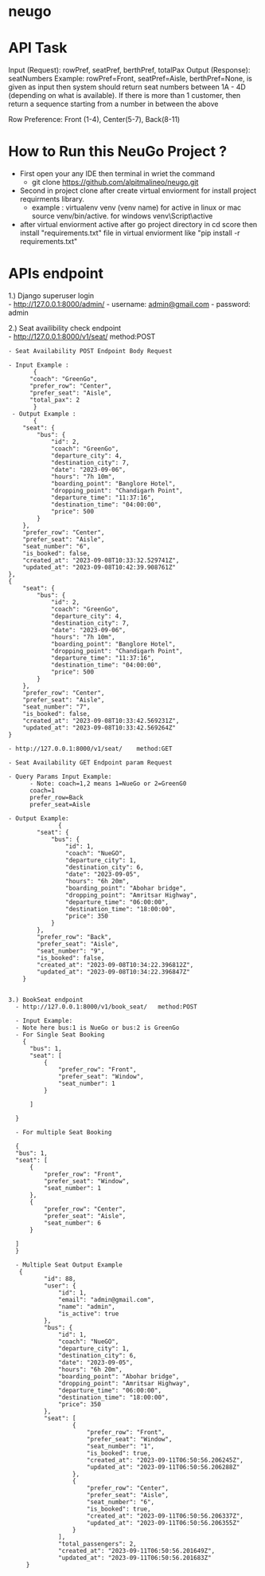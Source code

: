 # neugo
# API Task
Input (Request): rowPref, seatPref, berthPref, totalPax
Output (Response): seatNumbers
Example: rowPref=Front, seatPref=Aisle, berthPref=None, is given as input then system should return seat numbers between 1A - 4D (depending on what is available). If there is more than 1 customer, then return a sequence starting from a number in between the above

Row Preference: Front (1-4), Center(5-7), Back(8-11)


# How to Run this NeuGo Project ?

- First open your any IDE then terminal in wriet the command
  - git clone https://github.com/alpitmalineo/neugo.git
- Second in project clone after create virtual enviorment for install project requirments library.
  - example : virtualenv venv (venv name) for active in linux or mac source venv/bin/active. for windows venv\Script\active
- after virtual enviorment active after go project directory in cd score then install "requirements.txt" file in virtual enviorment like "pip install -r requirements.txt"


# APIs endpoint

1.) Django superuser login  
    - http://127.0.0.1:8000/admin/
    - username: admin@gmail.com
    - password: admin

 2.) Seat availibility check endpoint  
    - http://127.0.0.1:8000/v1/seat/    method:POST
    
    - Seat Availability POST Endpoint Body Request

    - Input Example :
           {
          "coach": "GreenGo",
          "prefer_row": "Center",
          "prefer_seat": "Aisle",
          "total_pax": 2 
           }
     - Output Example : 
           {
        "seat": {
            "bus": {
                "id": 2,
                "coach": "GreenGo",
                "departure_city": 4,
                "destination_city": 7,
                "date": "2023-09-06",
                "hours": "7h 10m",
                "boarding_point": "Banglore Hotel",
                "dropping_point": "Chandigarh Point",
                "departure_time": "11:37:16",
                "destination_time": "04:00:00",
                "price": 500
            }
        },
        "prefer_row": "Center",
        "prefer_seat": "Aisle",
        "seat_number": "6",
        "is_booked": false,
        "created_at": "2023-09-08T10:33:32.529741Z",
        "updated_at": "2023-09-08T10:42:39.908761Z"
    },
    {
        "seat": {
            "bus": {
                "id": 2,
                "coach": "GreenGo",
                "departure_city": 4,
                "destination_city": 7,
                "date": "2023-09-06",
                "hours": "7h 10m",
                "boarding_point": "Banglore Hotel",
                "dropping_point": "Chandigarh Point",
                "departure_time": "11:37:16",
                "destination_time": "04:00:00",
                "price": 500
            }
        },
        "prefer_row": "Center",
        "prefer_seat": "Aisle",
        "seat_number": "7",
        "is_booked": false,
        "created_at": "2023-09-08T10:33:42.569231Z",
        "updated_at": "2023-09-08T10:33:42.569264Z"
    }

    - http://127.0.0.1:8000/v1/seat/    method:GET

    - Seat Availability GET Endpoint param Request

    - Query Params Input Example:
          - Note: coach=1,2 means 1=NueGo or 2=GreenG0
          coach=1
          prefer_row=Back
          prefer_seat=Aisle

    - Output Example:
                  {
            "seat": {
                "bus": {
                    "id": 1,
                    "coach": "NueGO",
                    "departure_city": 1,
                    "destination_city": 6,
                    "date": "2023-09-05",
                    "hours": "6h 20m",
                    "boarding_point": "Abohar bridge",
                    "dropping_point": "Amritsar Highway",
                    "departure_time": "06:00:00",
                    "destination_time": "18:00:00",
                    "price": 350
                }
            },
            "prefer_row": "Back",
            "prefer_seat": "Aisle",
            "seat_number": "9",
            "is_booked": false,
            "created_at": "2023-09-08T10:34:22.396812Z",
            "updated_at": "2023-09-08T10:34:22.396847Z"
        }

                      
    3.) BookSeat endpoint
      - http://127.0.0.1:8000/v1/book_seat/   method:POST
      
      - Input Example:
      - Note here bus:1 is NueGo or bus:2 is GreenGo     
      - For Single Seat Booking
        {
          "bus": 1,
          "seat": [
              {
                  "prefer_row": "Front",
                  "prefer_seat": "Window",
                  "seat_number": 1
              }
       
          ]
      
      }
      
      - For multiple Seat Booking
      
      {
      "bus": 1,
      "seat": [
          {
              "prefer_row": "Front",
              "prefer_seat": "Window",
              "seat_number": 1
          },
          {
              "prefer_row": "Center",
              "prefer_seat": "Aisle",
              "seat_number": 6
          }
         
      ]
      }
      
      - Multiple Seat Output Example
       {
              "id": 88,
              "user": {
                  "id": 1,
                  "email": "admin@gmail.com",
                  "name": "admin",
                  "is_active": true
              },
              "bus": {
                  "id": 1,
                  "coach": "NueGO",
                  "departure_city": 1,
                  "destination_city": 6,
                  "date": "2023-09-05",
                  "hours": "6h 20m",
                  "boarding_point": "Abohar bridge",
                  "dropping_point": "Amritsar Highway",
                  "departure_time": "06:00:00",
                  "destination_time": "18:00:00",
                  "price": 350
              },
              "seat": [
                      {
                          "prefer_row": "Front",
                          "prefer_seat": "Window",
                          "seat_number": "1",
                          "is_booked": true,
                          "created_at": "2023-09-11T06:50:56.206245Z",
                          "updated_at": "2023-09-11T06:50:56.206288Z"
                      },
                      {
                          "prefer_row": "Center",
                          "prefer_seat": "Aisle",
                          "seat_number": "6",
                          "is_booked": true,
                          "created_at": "2023-09-11T06:50:56.206337Z",
                          "updated_at": "2023-09-11T06:50:56.206355Z"
                      }
                  ],
                  "total_passengers": 2,
                  "created_at": "2023-09-11T06:50:56.201649Z",
                  "updated_at": "2023-09-11T06:50:56.201683Z"
         }

     

    

